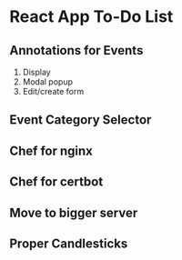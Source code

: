 # React App To-Do List

## Annotations for Events

1. Display
2. Modal popup
3. Edit/create form

## Event Category Selector

## Chef for nginx

## Chef for certbot

## Move to bigger server

## Proper Candlesticks

